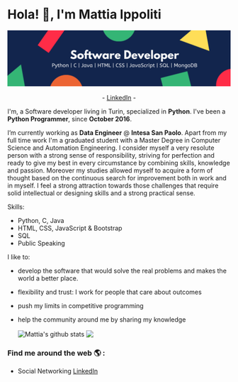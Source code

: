 # Hola! 👋, I'm Mattia Ippoliti
![logo](https://github.com/MattiaIppoliti/MattiaIppoliti/blob/main/Software%20Developer.png)

<p align="center">
 - <a href="https://www.linkedin.com/in/mattiaippoliti/">LinkedIn</a> -
</p>

I'm, a Software developer living in Turin, specialized in **Python**. I've been a **Python Programmer**, since **October 2016**. 

I’m currently working as **Data Engineer** @ **Intesa San Paolo**. Apart from my full time work I'm a graduated student with a Master Degree in Computer Science and Automation Engineering. I consider myself a very resolute person with a strong sense of responsibility, striving for perfection and ready to give my best in every circumstance by combining skills, knowledge and passion. Moreover my studies allowed myself to acquire a form of thought based on the continuous search for improvement both in work and in myself. I feel a strong attraction towards those challenges that require solid intellectual or designing skills and a strong practical sense.

Skills:
- Python, C, Java
- HTML, CSS, JavaScript & Bootstrap
- SQL
- Public Speaking

I like to:
- develop the software that would solve the real problems and makes the world a better place.
- flexibility and trust: I work for people that care about outcomes
- push my limits in competitive programming
- help the community around me by sharing my knowledge


  <img align="center" src="https://github-readme-stats.vercel.app/api/top-langs/?username=MattiaIppoliti&title_color=fff&text_color=9f9f9f&bg_color=151515&hide=jupyter%20notebook" alt="Mattia's github stats" />



  <img align="center" src="https://github-readme-stats.vercel.app/api?username=MattiaIppoliti&hide=issues&count_private=true&show_icons=true&title_color=fff&icon_color=79ff97&text_color=9f9f9f&bg_color=151515&line_height=40" />


### Find me around the web 🌎 :
- Social Networking [LinkedIn](https://www.linkedin.com/in/MattiaIppoliti/)
